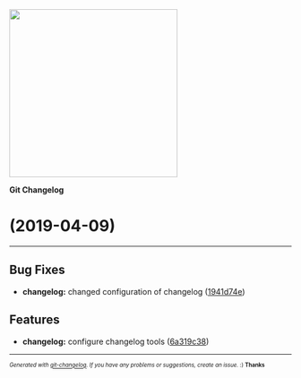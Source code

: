 <img width="300px" src="https://github.com/rafinskipg/git-changelog/raw/master/images/git-changelog-logo.png" />

__Git Changelog__

#  (2019-04-09)



---

## Bug Fixes

- **changelog:** changed configuration of changelog
  ([1941d74e](https://github.com/zdoonio/social-book/commit/1941d74ebda4a2848e35b9c29b3f3dafbb58c5fc))


## Features

- **changelog:** configure changelog tools
  ([6a319c38](https://github.com/zdoonio/social-book/commit/6a319c382003fcf844ffeaeedd08c42b2c47220b))



---
<sub><sup>*Generated with [git-changelog](https://github.com/rafinskipg/git-changelog). If you have any problems or suggestions, create an issue.* :) **Thanks** </sub></sup>